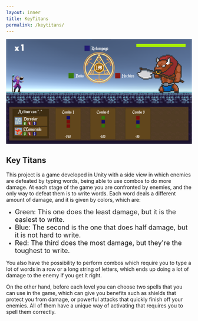 ```yaml
---
layout: inner
title: KeyTitans
permalink: /keytitans/
---
```


![](/img/posts/key_titans_screenshot.png)
## Key Titans

This project is a game developed in Unity with a side view in which enemies are defeated by typing words, being able to use combos to do more damage.
At each stage of the game you are confronted by enemies, and the only way to defeat them is to write words. Each word deals a different amount of damage, and it is given by colors, which are:
 
- <font size="4"> Green: This one does the least damage, but it is the easiest to write. </font>
- <font size="4"> Blue: The second is the one that does half damage, but it is not hard to write. </font>
- <font size="4"> Red: The third does the most damage, but they're the toughest to write. </font>

You also have the possibility to perform combos which require you to type a lot of words in a row or a long string of letters, which ends up doing a lot of damage to the enemy if you get it right. 

On the other hand, before each level you can choose two spells that you can use in the game, which can give you benefits such as shields that protect you from damage, or powerful attacks that quickly finish off your enemies. All of them have a unique way of activating that requires you to spell them correctly.